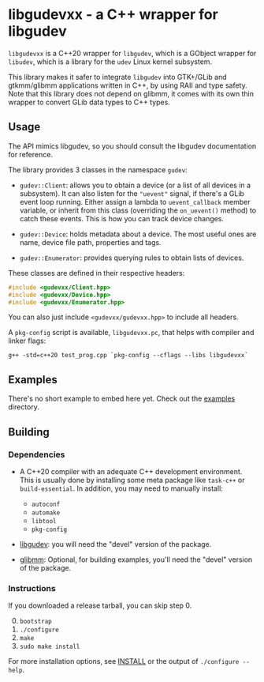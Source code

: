 # libgudevxx - a C++ wrapper for libgudev

`libgudevxx` is a C++20 wrapper for `libgudev`, which is a GObject wrapper for `libudev`, which is
a library for the `udev` Linux kernel subsystem.

This library makes it safer to integrate `libgudev` into GTK+/GLib and gtkmm/glibmm
applications written in C++, by using RAII and type safety. Note that this library does
not depend on glibmm, it comes with its own thin wrapper to convert GLib data types to C++
types.


## Usage

The API mimics libgudev, so you should consult the libgudev documentation for reference.

The library provides 3 classes in the namespace `gudev`:

  - `gudev::Client`: allows you to obtain a device (or a list of all devices in a
    subsystem). It can also listen for the `"uevent"` signal, if there's a GLib event loop
    running. Either assign a lambda to `uevent_callback` member variable, or inherit from
    this class (overriding the `on_uevent()` method) to catch these events. This is how
    you can track device changes.

  - `gudev::Device`: holds metadata about a device. The most useful ones are name, device
    file path, properties and tags.

  - `gudev::Enumerator`: provides querying rules to obtain lists of devices.

These classes are defined in their respective headers:

```cpp
#include <gudevxx/Client.hpp>
#include <gudevxx/Device.hpp>
#include <gudevxx/Enumerator.hpp>
```

You can also just include `<gudevxx/gudevxx.hpp>` to include all headers.

A `pkg-config` script is available, `libgudevxx.pc`, that helps with compiler and linker
flags:

    g++ -std=c++20 test_prog.cpp `pkg-config --cflags --libs libgudevxx`


## Examples

There's no short example to embed here yet. Check out the [examples](examples) directory.


## Building

### Dependencies

- A C++20 compiler with an adequate C++ development environment. This is usually done by
  installing some meta package like `task-c++` or `build-essential`. In addition, you may
  need to manually install:
  - `autoconf`
  - `automake`
  - `libtool`
  - `pkg-config`

- [libgudev](http://gitlab.gnome.org/GNOME/libgudev): you will need the "devel" version of
  the package.
- [glibmm](http://gitlab.gnome.org/GNOME/glibmm): Optional, for building examples, you'll
  need the "devel" version of the package.

### Instructions

If you downloaded a release tarball, you can skip step 0.

0. `bootstrap`
1. `./configure`
2. `make`
3. `sudo make install`

For more installation options, see [INSTALL](INSTALL) or the output of `./configure
--help`.
